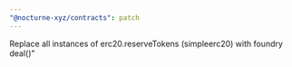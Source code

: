 ```yaml
---
"@nocturne-xyz/contracts": patch
---
```


Replace all instances of erc20.reserveTokens (simpleerc20) with foundry deal()"
